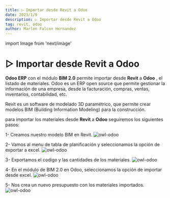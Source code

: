 ```yaml
---
title: ▷ Importar desde Revit a Odoo
date: 2023/1/9
description: ▷ Importar desde Revit a Odoo
tag: revit, odoo
author: Marlon Falcon Hernandez
---
```

import Image from 'next/image'

# ▷ Importar desde Revit a Odoo

**Odoo ERP** con el módulo **BIM 2.0** permite importar desde **Revit** a **Odoo** , el listado de materiales. Odoo es un ERP open source que permite gestionar la información de una empresa, desde la facturación, compras, ventas, inventarios, contabilidad, etc. 

Revit es un software de modelado 3D paramétrico, que permite crear modelos BIM (Building Information Modeling) para la construcción.

para importar los materiales desde **Revit** a **Odoo** seguiremos los siguientes pasos:

1- Creamos nuestro modelo BIM en Revit.
<Image
  src="/images/posts/odoo-revit-a1.png"
  alt="owl-odoo"
  width={1142}
  height={590}
  priority
  className="next-image"
/>


2- Vamos al menu de tabla de planificación y seleccionamos la opción de exportar a excel.
<Image
  src="/images/posts/odoo-revit-a2.png"
  alt="owl-odoo"
  width={1142}
  height={590}
  priority
  className="next-image"
/>

3- Exportamos el codigo y las cantidades de los materiales.
<Image
  src="/images/posts/odoo-revit-a3.png"
  alt="owl-odoo"
  width={1142}
  height={590}
  priority
  className="next-image"
/>

4- En el módulo de BIM 2.0 en Odoo, seleccionamos la opción de importar desde excel.
<Image
  src="/images/posts/odoo-revit-a4.png"
  alt="owl-odoo"
  width={1142}
  height={590}
  priority
  className="next-image"
/>

5- Nos crea un nuevo presupuesto con los materiales importados.
<Image
  src="/images/posts/odoo-revit-a5.png"
  alt="owl-odoo"
  width={1142}
  height={590}
  priority
  className="next-image"
/>
